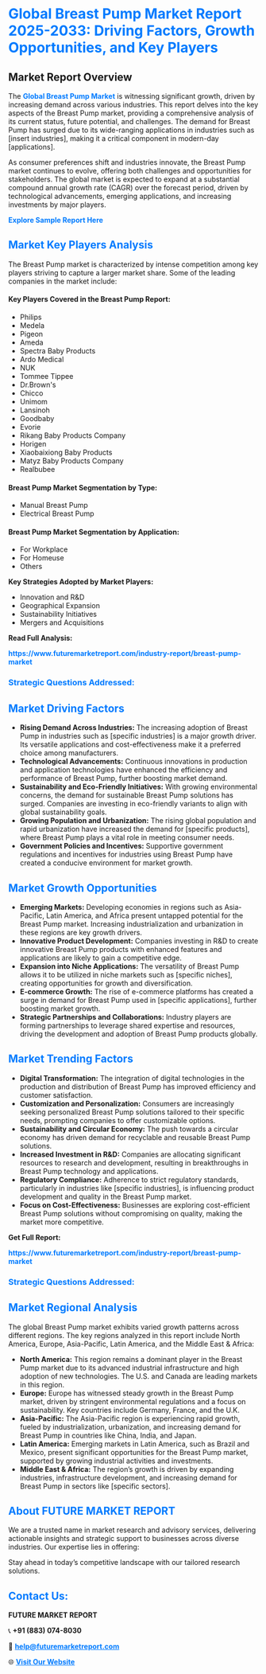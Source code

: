 <h1 style="color: #007BFF;">Global Breast Pump Market Report 2025-2033: Driving Factors, Growth Opportunities, and Key Players</h1>

<section id="overview">
<h2>Market Report Overview</h2>
<p>The <a href="https://www.futuremarketreport.com/industry-report/breast-pump-market" style="color: #007BFF; text-decoration: none;"><strong>Global Breast Pump Market</strong></a> is witnessing significant growth, driven by increasing demand across various industries. This report delves into the key aspects of the Breast Pump market, providing a comprehensive analysis of its current status, future potential, and challenges. The demand for Breast Pump has surged due to its wide-ranging applications in industries such as [insert industries], making it a critical component in modern-day [applications].</p>
<p>As consumer preferences shift and industries innovate, the Breast Pump market continues to evolve, offering both challenges and opportunities for stakeholders. The global market is expected to expand at a substantial compound annual growth rate (CAGR) over the forecast period, driven by technological advancements, emerging applications, and increasing investments by major players.</p>
</section>

<section id="overview">
<p><a href="https://www.futuremarketreport.com/request-sample/reportId=105858" style="color: #007BFF; text-decoration: none;"><strong>Explore Sample Report Here</strong></a></p>
</section>

<section id="key-players">
<h2 style="color: #007BFF;">Market Key Players Analysis</h2>
<p>The Breast Pump market is characterized by intense competition among key players striving to capture a larger market share. Some of the leading companies in the market include:</p>
<h4>Key Players Covered in the Breast Pump Report:</h4>
<ul><li>Philips</li><li>Medela</li><li>Pigeon</li><li>Ameda</li><li>Spectra Baby Products</li><li>Ardo Medical</li><li>NUK</li><li>Tommee Tippee</li><li>Dr.Brown&#039;s</li><li>Chicco</li><li>Unimom</li><li>Lansinoh</li><li>Goodbaby</li><li>Evorie</li><li>Rikang Baby Products Company</li><li>Horigen</li><li>Xiaobaixiong Baby Products</li><li>Matyz Baby Products Company</li><li>Realbubee</li></ul>
<h4>Breast Pump Market Segmentation by Type:</h4>
<ul><li>Manual Breast Pump</li><li>Electrical Breast Pump</li></ul>

<h4>Breast Pump Market Segmentation by Application:</h4>
<ul><li>For Workplace</li><li>For Homeuse</li><li>Others</li></ul>
<p><strong>Key Strategies Adopted by Market Players:</strong></p>
<ul>
<li>Innovation and R&D</li>
<li>Geographical Expansion</li>
<li>Sustainability Initiatives</li>
<li>Mergers and Acquisitions</li>
</ul>
</section>

<section>
<p><strong>Read Full Analysis: </strong></p><a href="https://www.futuremarketreport.com/industry-report/breast-pump-market" style="color: #007BFF; text-decoration: none;"><strong>https://www.futuremarketreport.com/industry-report/breast-pump-market</strong></a>
<h3 style="color: #007BFF;">Strategic Questions Addressed:</h3>
</section>

<section id="driving-factors">
<h2 style="color: #007BFF;">Market Driving Factors</h2>
<ul>
<li><strong>Rising Demand Across Industries:</strong> The increasing adoption of Breast Pump in industries such as [specific industries] is a major growth driver. Its versatile applications and cost-effectiveness make it a preferred choice among manufacturers.</li>
<li><strong>Technological Advancements:</strong> Continuous innovations in production and application technologies have enhanced the efficiency and performance of Breast Pump, further boosting market demand.</li>
<li><strong>Sustainability and Eco-Friendly Initiatives:</strong> With growing environmental concerns, the demand for sustainable Breast Pump solutions has surged. Companies are investing in eco-friendly variants to align with global sustainability goals.</li>
<li><strong>Growing Population and Urbanization:</strong> The rising global population and rapid urbanization have increased the demand for [specific products], where Breast Pump plays a vital role in meeting consumer needs.</li>
<li><strong>Government Policies and Incentives:</strong> Supportive government regulations and incentives for industries using Breast Pump have created a conducive environment for market growth.</li>
</ul>
</section>

<section id="growth-opportunities">
<h2 style="color: #007BFF;">Market Growth Opportunities</h2>
<ul>
<li><strong>Emerging Markets:</strong> Developing economies in regions such as Asia-Pacific, Latin America, and Africa present untapped potential for the Breast Pump market. Increasing industrialization and urbanization in these regions are key growth drivers.</li>
<li><strong>Innovative Product Development:</strong> Companies investing in R&D to create innovative Breast Pump products with enhanced features and applications are likely to gain a competitive edge.</li>
<li><strong>Expansion into Niche Applications:</strong> The versatility of Breast Pump allows it to be utilized in niche markets such as [specific niches], creating opportunities for growth and diversification.</li>
<li><strong>E-commerce Growth:</strong> The rise of e-commerce platforms has created a surge in demand for Breast Pump used in [specific applications], further boosting market growth.</li>
<li><strong>Strategic Partnerships and Collaborations:</strong> Industry players are forming partnerships to leverage shared expertise and resources, driving the development and adoption of Breast Pump products globally.</li>
</ul>
</section>

<section id="trending-factors">
<h2 style="color: #007BFF;">Market Trending Factors</h2>
<ul>
<li><strong>Digital Transformation:</strong> The integration of digital technologies in the production and distribution of Breast Pump has improved efficiency and customer satisfaction.</li>
<li><strong>Customization and Personalization:</strong> Consumers are increasingly seeking personalized Breast Pump solutions tailored to their specific needs, prompting companies to offer customizable options.</li>
<li><strong>Sustainability and Circular Economy:</strong> The push towards a circular economy has driven demand for recyclable and reusable Breast Pump solutions.</li>
<li><strong>Increased Investment in R&D:</strong> Companies are allocating significant resources to research and development, resulting in breakthroughs in Breast Pump technology and applications.</li>
<li><strong>Regulatory Compliance:</strong> Adherence to strict regulatory standards, particularly in industries like [specific industries], is influencing product development and quality in the Breast Pump market.</li>
<li><strong>Focus on Cost-Effectiveness:</strong> Businesses are exploring cost-efficient Breast Pump solutions without compromising on quality, making the market more competitive.</li>
</ul>
</section>

<section>
<p><strong>Get Full Report: </strong></p><a href="https://www.futuremarketreport.com/industry-report/breast-pump-market" style="color: #007BFF; text-decoration: none;"><strong>https://www.futuremarketreport.com/industry-report/breast-pump-market</strong></a>
<h3 style="color: #007BFF;">Strategic Questions Addressed:</h3>
</section>


<section id="regional-analysis">
<h2 style="color: #007BFF;">Market Regional Analysis</h2>
<p>The global Breast Pump market exhibits varied growth patterns across different regions. The key regions analyzed in this report include North America, Europe, Asia-Pacific, Latin America, and the Middle East & Africa:</p>
<ul>
<li><strong>North America:</strong> This region remains a dominant player in the Breast Pump market due to its advanced industrial infrastructure and high adoption of new technologies. The U.S. and Canada are leading markets in this region.</li>
<li><strong>Europe:</strong> Europe has witnessed steady growth in the Breast Pump market, driven by stringent environmental regulations and a focus on sustainability. Key countries include Germany, France, and the U.K.</li>
<li><strong>Asia-Pacific:</strong> The Asia-Pacific region is experiencing rapid growth, fueled by industrialization, urbanization, and increasing demand for Breast Pump in countries like China, India, and Japan.</li>
<li><strong>Latin America:</strong> Emerging markets in Latin America, such as Brazil and Mexico, present significant opportunities for the Breast Pump market, supported by growing industrial activities and investments.</li>
<li><strong>Middle East & Africa:</strong> The region’s growth is driven by expanding industries, infrastructure development, and increasing demand for Breast Pump in sectors like [specific sectors].</li>
</ul>
</section>

<footer>
<h2 style="color: #007BFF;">About FUTURE MARKET REPORT</h2>
<p>We are a trusted name in market research and advisory services, delivering actionable insights and strategic support to businesses across diverse industries. Our expertise lies in offering:</p>

<p>Stay ahead in today’s competitive landscape with our tailored research solutions.</p>

<h2 style="color: #007BFF;">Contact Us:</h2>
<p><strong>FUTURE MARKET REPORT</strong></p>
<p>📞 <strong>+91 (883) 074-8030</strong></p>
<p>📧 <strong><a href="mailto:help@futuremarketreport.com" style="color: #007BFF;">help@futuremarketreport.com</a></strong></p>
<p>🌐 <strong><a href="https://www.futuremarketreport.com/" style="color: #007BFF;">Visit Our Website</a></strong></p>
</footer>